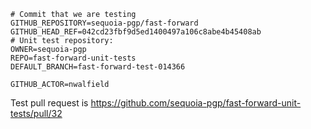 ```text
# Commit that we are testing
GITHUB_REPOSITORY=sequoia-pgp/fast-forward
GITHUB_HEAD_REF=042cd23fbf9d5ed1400497a106c8abe4b45408ab
# Unit test repository:
OWNER=sequoia-pgp
REPO=fast-forward-unit-tests
DEFAULT_BRANCH=fast-forward-test-014366

GITHUB_ACTOR=nwalfield
```
Test pull request is https://github.com/sequoia-pgp/fast-forward-unit-tests/pull/32
